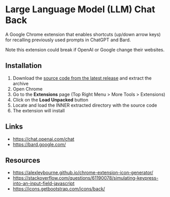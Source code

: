# Large Language Model (LLM) Chat Back

A Google Chrome extension that enables shortcuts (up/down arrow keys) for recalling previously used prompts in ChatGPT and Bard.

Note this extension could break if OpenAI or Google change their websites.

## Installation

1. Download the [source code from the latest release](https://github.com/daniel-page/llm-chat-back/archive/refs/tags/v1.0.zip) and extract the archive 
2. Open Chrome
3. Go to the **Extensions** page (Top Right Menu > More Tools > Extensions)
4. Click on the **Load Unpacked** button
5. Locate and load the INNER extracted directory with the source code
6. The extension will install

## Links

- https://chat.openai.com/chat
- https://bard.google.com/

## Resources

- https://alexleybourne.github.io/chrome-extension-icon-generator/
- https://stackoverflow.com/questions/61190078/simulating-keypress-into-an-input-field-javascript
- https://icons.getbootstrap.com/icons/back/
